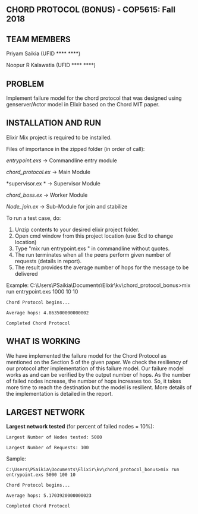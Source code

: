 ## **CHORD PROTOCOL (BONUS) - COP5615: Fall 2018**

## **TEAM MEMBERS**
Priyam Saikia (UFID **** ****)

Noopur R Kalawatia (UFID **** ****)

## **PROBLEM**
Implement failure model for the chord protocol that was designed using 
genserver/Actor model in Elixir based on the Chord MIT paper.

## **INSTALLATION AND RUN** 

Elixir Mix project is required to be installed. 

Files of importance in the zipped folder (in order of call):

*entrypoint.exs*     -> Commandline entry module

*chord_protocol.ex*  -> Main Module

*supervisor.ex *     -> Supervisor Module

*chord_boss.ex*      -> Worker Module

*Node_join.ex*       -> Sub-Module for join and stabilize

To run a test case, do:

1. Unzip contents to your desired elixir project folder.
2. Open cmd window from this project location (use $cd <location> to change location)
3. Type "mix run entrypoint.exs <numNodes> <numRequests> <failNodes>" in commandline without quotes. 
4. The run terminates when all the peers perform given number of requests (details in report). 
5. The result provides the average number of hops for the message to be delivered

Example:
	C:\Users\PSaikia\Documents\Elixir\kv\chord_protocol_bonus>mix run entrypoint.exs 1000 10 10
	
	Chord Protocol begins...
	
	Average hops: 4.863500000000002
	
	Completed Chord Protocol
   
## **WHAT IS WORKING**

We have implemented the failure model for the Chord Protocol as mentioned on the Section 5 
of the given paper. We check the resiliency of our protocol after implementation of this 
failure model. Our failure model works as and can be verified by the output number of hops.
As the number of failed nodes increase, the number of hops increases too. So, it takes more
time to reach the destination but the model is resilient. More details of the implementation
is detailed in the report.

## **LARGEST NETWORK**
    
**Largest network tested** (for percent of failed nodes = 10%): 
	
	Largest Number of Nodes tested: 5000
	
	Largest Number of Requests: 100
	
Sample:
	
	C:\Users\PSaikia\Documents\Elixir\kv\chord_protocol_bonus>mix run entrypoint.exs 5000 100 10
	
	Chord Protocol begins...
	
	Average hops: 5.1703920000000023
	
	Completed Chord Protocol
